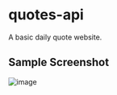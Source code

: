 # quotes-api
A basic daily quote website.

## Sample Screenshot
![image](https://github.com/SandeepUrankar/quotes-api/assets/66010653/be2407a8-4c93-47b0-92d2-f62482b4dd9b)
